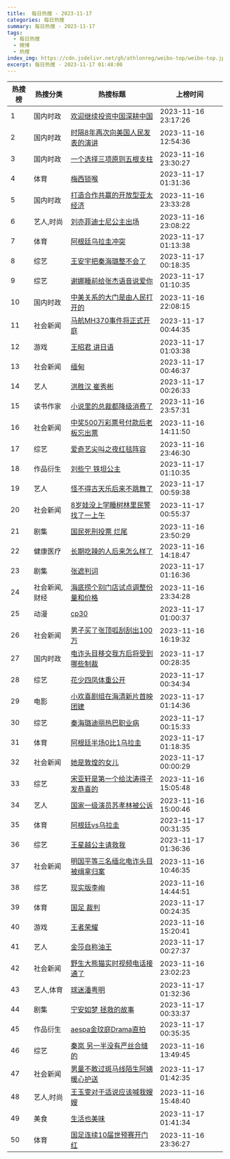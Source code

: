 ```yaml
---
title:  每日热搜 - 2023-11-17
categories: 每日热搜
summary: 每日热搜 - 2023-11-17
tags:
  - 每日热搜
  - 微博
  - 热搜
index_img: https://cdn.jsdelivr.net/gh/athlonreg/weibo-top/weibo-top.jpeg
excerpt: 每日热搜 - 2023-11-17 01:48:00
---
```


| 热搜榜 | 热搜分类 | 热搜标题 | 上榜时间 |
| --- | --- | --- | --- |
| 1 | 国内时政 | [欢迎继续投资中国深耕中国](https://s.weibo.com/weibo%3Fq%3D%2523%E6%AC%A2%E8%BF%8E%E7%BB%A7%E7%BB%AD%E6%8A%95%E8%B5%84%E4%B8%AD%E5%9B%BD%E6%B7%B1%E8%80%95%E4%B8%AD%E5%9B%BD%2523) | 2023-11-16 23:17:26 | 
| 2 | 国内时政 | [时隔8年再次向美国人民发表的演讲](https://s.weibo.com/weibo%3Fq%3D%2523%E6%97%B6%E9%9A%948%E5%B9%B4%E5%86%8D%E6%AC%A1%E5%90%91%E7%BE%8E%E5%9B%BD%E4%BA%BA%E6%B0%91%E5%8F%91%E8%A1%A8%E7%9A%84%E6%BC%94%E8%AE%B2%2523) | 2023-11-16 12:54:36 | 
| 3 | 国内时政 | [一个选择三项原则五根支柱](https://s.weibo.com/weibo%3Fq%3D%2523%E4%B8%80%E4%B8%AA%E9%80%89%E6%8B%A9%E4%B8%89%E9%A1%B9%E5%8E%9F%E5%88%99%E4%BA%94%E6%A0%B9%E6%94%AF%E6%9F%B1%2523) | 2023-11-16 23:30:27 | 
| 4 | 体育 | [梅西锁喉](https://s.weibo.com/weibo%3Fq%3D%2523%E6%A2%85%E8%A5%BF%E9%94%81%E5%96%89%2523) | 2023-11-17 01:31:36 | 
| 5 | 国内时政 | [打造合作共赢的开放型亚太经济](https://s.weibo.com/weibo%3Fq%3D%2523%E6%89%93%E9%80%A0%E5%90%88%E4%BD%9C%E5%85%B1%E8%B5%A2%E7%9A%84%E5%BC%80%E6%94%BE%E5%9E%8B%E4%BA%9A%E5%A4%AA%E7%BB%8F%E6%B5%8E%2523) | 2023-11-16 23:33:28 | 
| 6 | 艺人,时尚 | [刘亦菲迪士尼公主出场](https://s.weibo.com/weibo%3Fq%3D%2523%E5%88%98%E4%BA%A6%E8%8F%B2%E8%BF%AA%E5%A3%AB%E5%B0%BC%E5%85%AC%E4%B8%BB%E5%87%BA%E5%9C%BA%2523) | 2023-11-16 23:08:22 | 
| 7 | 体育 | [阿根廷乌拉圭冲突](https://s.weibo.com/weibo%3Fq%3D%2523%E9%98%BF%E6%A0%B9%E5%BB%B7%E4%B9%8C%E6%8B%89%E5%9C%AD%E5%86%B2%E7%AA%81%2523) | 2023-11-17 01:13:38 | 
| 8 | 综艺 | [王安宇把秦海璐整不会了](https://s.weibo.com/weibo%3Fq%3D%2523%E7%8E%8B%E5%AE%89%E5%AE%87%E6%8A%8A%E7%A7%A6%E6%B5%B7%E7%92%90%E6%95%B4%E4%B8%8D%E4%BC%9A%E4%BA%86%2523) | 2023-11-17 00:18:35 | 
| 9 | 综艺 | [谢娜睡前给张杰语音说爱你](https://s.weibo.com/weibo%3Fq%3D%2523%E8%B0%A2%E5%A8%9C%E7%9D%A1%E5%89%8D%E7%BB%99%E5%BC%A0%E6%9D%B0%E8%AF%AD%E9%9F%B3%E8%AF%B4%E7%88%B1%E4%BD%A0%2523) | 2023-11-17 01:10:35 | 
| 10 | 国内时政 | [中美关系的大门是由人民打开的](https://s.weibo.com/weibo%3Fq%3D%2523%E4%B8%AD%E7%BE%8E%E5%85%B3%E7%B3%BB%E7%9A%84%E5%A4%A7%E9%97%A8%E6%98%AF%E7%94%B1%E4%BA%BA%E6%B0%91%E6%89%93%E5%BC%80%E7%9A%84%2523) | 2023-11-16 22:08:15 | 
| 11 | 社会新闻 | [马航MH370事件将正式开庭](https://s.weibo.com/weibo%3Fq%3D%2523%E9%A9%AC%E8%88%AAMH370%E4%BA%8B%E4%BB%B6%E5%B0%86%E6%AD%A3%E5%BC%8F%E5%BC%80%E5%BA%AD%2523) | 2023-11-17 00:44:35 | 
| 12 | 游戏 | [王昭君 讲日语](https://s.weibo.com/weibo%3Fq%3D%2523%E7%8E%8B%E6%98%AD%E5%90%9B%20%E8%AE%B2%E6%97%A5%E8%AF%AD%2523) | 2023-11-17 01:03:38 | 
| 13 | 社会新闻 | [缅甸](https://s.weibo.com/weibo%3Fq%3D%2523%E7%BC%85%E7%94%B8%2523) | 2023-11-17 00:46:37 | 
| 14 | 艺人 | [洪胜汉 崔秀彬](https://s.weibo.com/weibo%3Fq%3D%2523%E6%B4%AA%E8%83%9C%E6%B1%89%20%E5%B4%94%E7%A7%80%E5%BD%AC%2523) | 2023-11-17 00:26:33 | 
| 15 | 读书作家 | [小说里的总裁都降级消费了](https://s.weibo.com/weibo%3Fq%3D%2523%E5%B0%8F%E8%AF%B4%E9%87%8C%E7%9A%84%E6%80%BB%E8%A3%81%E9%83%BD%E9%99%8D%E7%BA%A7%E6%B6%88%E8%B4%B9%E4%BA%86%2523) | 2023-11-16 23:57:31 | 
| 16 | 社会新闻 | [中奖500万彩票号付款后老板忘出票](https://s.weibo.com/weibo%3Fq%3D%2523%E4%B8%AD%E5%A5%96500%E4%B8%87%E5%BD%A9%E7%A5%A8%E5%8F%B7%E4%BB%98%E6%AC%BE%E5%90%8E%E8%80%81%E6%9D%BF%E5%BF%98%E5%87%BA%E7%A5%A8%2523) | 2023-11-16 14:11:50 | 
| 17 | 综艺 | [爱奇艺尖叫之夜红毯阵容](https://s.weibo.com/weibo%3Fq%3D%2523%E7%88%B1%E5%A5%87%E8%89%BA%E5%B0%96%E5%8F%AB%E4%B9%8B%E5%A4%9C%E7%BA%A2%E6%AF%AF%E9%98%B5%E5%AE%B9%2523) | 2023-11-16 23:46:30 | 
| 18 | 作品衍生 | [刘些宁 铁坦公主](https://s.weibo.com/weibo%3Fq%3D%2523%E5%88%98%E4%BA%9B%E5%AE%81%20%E9%93%81%E5%9D%A6%E5%85%AC%E4%B8%BB%2523) | 2023-11-17 01:10:35 | 
| 19 | 艺人 | [怪不得古天乐后来不跳舞了](https://s.weibo.com/weibo%3Fq%3D%2523%E6%80%AA%E4%B8%8D%E5%BE%97%E5%8F%A4%E5%A4%A9%E4%B9%90%E5%90%8E%E6%9D%A5%E4%B8%8D%E8%B7%B3%E8%88%9E%E4%BA%86%2523) | 2023-11-17 00:59:38 | 
| 20 | 社会新闻 | [8岁娃没上学睡树林里民警找了一上午](https://s.weibo.com/weibo%3Fq%3D%25238%E5%B2%81%E5%A8%83%E6%B2%A1%E4%B8%8A%E5%AD%A6%E7%9D%A1%E6%A0%91%E6%9E%97%E9%87%8C%E6%B0%91%E8%AD%A6%E6%89%BE%E4%BA%86%E4%B8%80%E4%B8%8A%E5%8D%88%2523) | 2023-11-17 00:55:37 | 
| 21 | 剧集 | [国民死刑投票 烂尾](https://s.weibo.com/weibo%3Fq%3D%2523%E5%9B%BD%E6%B0%91%E6%AD%BB%E5%88%91%E6%8A%95%E7%A5%A8%20%E7%83%82%E5%B0%BE%2523) | 2023-11-16 23:50:29 | 
| 22 | 健康医疗 | [长期吃辣的人后来怎么样了](https://s.weibo.com/weibo%3Fq%3D%2523%E9%95%BF%E6%9C%9F%E5%90%83%E8%BE%A3%E7%9A%84%E4%BA%BA%E5%90%8E%E6%9D%A5%E6%80%8E%E4%B9%88%E6%A0%B7%E4%BA%86%2523) | 2023-11-16 14:18:47 | 
| 23 | 剧集 | [张遮判词](https://s.weibo.com/weibo%3Fq%3D%2523%E5%BC%A0%E9%81%AE%E5%88%A4%E8%AF%8D%2523) | 2023-11-17 01:16:36 | 
| 24 | 社会新闻,财经 | [海底捞个别门店试点调整份量和价格](https://s.weibo.com/weibo%3Fq%3D%2523%E6%B5%B7%E5%BA%95%E6%8D%9E%E4%B8%AA%E5%88%AB%E9%97%A8%E5%BA%97%E8%AF%95%E7%82%B9%E8%B0%83%E6%95%B4%E4%BB%BD%E9%87%8F%E5%92%8C%E4%BB%B7%E6%A0%BC%2523) | 2023-11-16 23:34:28 | 
| 25 | 动漫 | [cp30](https://s.weibo.com/weibo%3Fq%3D%2523cp30%2523) | 2023-11-17 01:00:37 | 
| 26 | 社会新闻 | [男子买了张顶呱刮刮出100万](https://s.weibo.com/weibo%3Fq%3D%2523%E7%94%B7%E5%AD%90%E4%B9%B0%E4%BA%86%E5%BC%A0%E9%A1%B6%E5%91%B1%E5%88%AE%E5%88%AE%E5%87%BA100%E4%B8%87%2523) | 2023-11-16 16:19:32 | 
| 27 | 国内时政 | [电诈头目移交我方后将受到哪些制裁](https://s.weibo.com/weibo%3Fq%3D%2523%E7%94%B5%E8%AF%88%E5%A4%B4%E7%9B%AE%E7%A7%BB%E4%BA%A4%E6%88%91%E6%96%B9%E5%90%8E%E5%B0%86%E5%8F%97%E5%88%B0%E5%93%AA%E4%BA%9B%E5%88%B6%E8%A3%81%2523) | 2023-11-17 00:28:35 | 
| 28 | 综艺 | [花少四凤体重公开](https://s.weibo.com/weibo%3Fq%3D%2523%E8%8A%B1%E5%B0%91%E5%9B%9B%E5%87%A4%E4%BD%93%E9%87%8D%E5%85%AC%E5%BC%80%2523) | 2023-11-17 00:34:34 | 
| 29 | 电影 | [小欢喜剧组在海清新片首映团建](https://s.weibo.com/weibo%3Fq%3D%2523%E5%B0%8F%E6%AC%A2%E5%96%9C%E5%89%A7%E7%BB%84%E5%9C%A8%E6%B5%B7%E6%B8%85%E6%96%B0%E7%89%87%E9%A6%96%E6%98%A0%E5%9B%A2%E5%BB%BA%2523) | 2023-11-17 01:14:36 | 
| 30 | 综艺 | [秦海璐迪丽热巴职业病](https://s.weibo.com/weibo%3Fq%3D%2523%E7%A7%A6%E6%B5%B7%E7%92%90%E8%BF%AA%E4%B8%BD%E7%83%AD%E5%B7%B4%E8%81%8C%E4%B8%9A%E7%97%85%2523) | 2023-11-17 00:15:33 | 
| 31 | 体育 | [阿根廷半场0比1乌拉圭](https://s.weibo.com/weibo%3Fq%3D%2523%E9%98%BF%E6%A0%B9%E5%BB%B7%E5%8D%8A%E5%9C%BA0%E6%AF%941%E4%B9%8C%E6%8B%89%E5%9C%AD%2523) | 2023-11-17 01:18:35 | 
| 32 | 社会新闻 | [她是敦煌的女儿](https://s.weibo.com/weibo%3Fq%3D%2523%E5%A5%B9%E6%98%AF%E6%95%A6%E7%85%8C%E7%9A%84%E5%A5%B3%E5%84%BF%2523) | 2023-11-17 00:00:29 | 
| 33 | 综艺 | [宋亚轩是第一个给沈涛得子发恭喜的](https://s.weibo.com/weibo%3Fq%3D%2523%E5%AE%8B%E4%BA%9A%E8%BD%A9%E6%98%AF%E7%AC%AC%E4%B8%80%E4%B8%AA%E7%BB%99%E6%B2%88%E6%B6%9B%E5%BE%97%E5%AD%90%E5%8F%91%E6%81%AD%E5%96%9C%E7%9A%84%2523) | 2023-11-16 15:05:48 | 
| 34 | 艺人 | [国家一级演员苏孝林被公诉](https://s.weibo.com/weibo%3Fq%3D%2523%E5%9B%BD%E5%AE%B6%E4%B8%80%E7%BA%A7%E6%BC%94%E5%91%98%E8%8B%8F%E5%AD%9D%E6%9E%97%E8%A2%AB%E5%85%AC%E8%AF%89%2523) | 2023-11-16 15:00:46 | 
| 35 | 体育 | [阿根廷vs乌拉圭](https://s.weibo.com/weibo%3Fq%3D%2523%E9%98%BF%E6%A0%B9%E5%BB%B7vs%E4%B9%8C%E6%8B%89%E5%9C%AD%2523) | 2023-11-17 00:31:35 | 
| 36 | 综艺 | [王星越公主请救我](https://s.weibo.com/weibo%3Fq%3D%2523%E7%8E%8B%E6%98%9F%E8%B6%8A%E5%85%AC%E4%B8%BB%E8%AF%B7%E6%95%91%E6%88%91%2523) | 2023-11-17 01:36:36 | 
| 37 | 社会新闻 | [明国平等三名缅北电诈头目被缉拿归案](https://s.weibo.com/weibo%3Fq%3D%2523%E6%98%8E%E5%9B%BD%E5%B9%B3%E7%AD%89%E4%B8%89%E5%90%8D%E7%BC%85%E5%8C%97%E7%94%B5%E8%AF%88%E5%A4%B4%E7%9B%AE%E8%A2%AB%E7%BC%89%E6%8B%BF%E5%BD%92%E6%A1%88%2523) | 2023-11-16 10:46:35 | 
| 38 | 综艺 | [现实版李峋](https://s.weibo.com/weibo%3Fq%3D%2523%E7%8E%B0%E5%AE%9E%E7%89%88%E6%9D%8E%E5%B3%8B%2523) | 2023-11-16 14:44:51 | 
| 39 | 体育 | [国足 裁判](https://s.weibo.com/weibo%3Fq%3D%2523%E5%9B%BD%E8%B6%B3%20%E8%A3%81%E5%88%A4%2523) | 2023-11-17 00:24:35 | 
| 40 | 游戏 | [王者荣耀](https://s.weibo.com/weibo%3Fq%3D%2523%E7%8E%8B%E8%80%85%E8%8D%A3%E8%80%80%2523) | 2023-11-16 15:20:41 | 
| 41 | 艺人 | [金莎自称油王](https://s.weibo.com/weibo%3Fq%3D%2523%E9%87%91%E8%8E%8E%E8%87%AA%E7%A7%B0%E6%B2%B9%E7%8E%8B%2523) | 2023-11-17 00:27:37 | 
| 42 | 社会新闻 | [野生大熊猫实时视频电话接通了](https://s.weibo.com/weibo%3Fq%3D%2523%E9%87%8E%E7%94%9F%E5%A4%A7%E7%86%8A%E7%8C%AB%E5%AE%9E%E6%97%B6%E8%A7%86%E9%A2%91%E7%94%B5%E8%AF%9D%E6%8E%A5%E9%80%9A%E4%BA%86%2523) | 2023-11-16 23:02:23 | 
| 43 | 艺人,体育 | [球迷潘粤明](https://s.weibo.com/weibo%3Fq%3D%2523%E7%90%83%E8%BF%B7%E6%BD%98%E7%B2%A4%E6%98%8E%2523) | 2023-11-17 01:32:36 | 
| 44 | 剧集 | [宁安如梦 拯救的故事](https://s.weibo.com/weibo%3Fq%3D%2523%E5%AE%81%E5%AE%89%E5%A6%82%E6%A2%A6%20%E6%8B%AF%E6%95%91%E7%9A%84%E6%95%85%E4%BA%8B%2523) | 2023-11-17 00:33:37 | 
| 45 | 作品衍生 | [aespa金玟庭Drama直拍](https://s.weibo.com/weibo%3Fq%3D%2523aespa%E9%87%91%E7%8E%9F%E5%BA%ADDrama%E7%9B%B4%E6%8B%8D%2523) | 2023-11-17 00:35:35 | 
| 46 | 综艺 | [秦岚 另一半没有严丝合缝的](https://s.weibo.com/weibo%3Fq%3D%2523%E7%A7%A6%E5%B2%9A%20%E5%8F%A6%E4%B8%80%E5%8D%8A%E6%B2%A1%E6%9C%89%E4%B8%A5%E4%B8%9D%E5%90%88%E7%BC%9D%E7%9A%84%2523) | 2023-11-16 13:49:45 | 
| 47 | 社会新闻 | [男童不敢过斑马线陌生阿姨暖心护送](https://s.weibo.com/weibo%3Fq%3D%2523%E7%94%B7%E7%AB%A5%E4%B8%8D%E6%95%A2%E8%BF%87%E6%96%91%E9%A9%AC%E7%BA%BF%E9%99%8C%E7%94%9F%E9%98%BF%E5%A7%A8%E6%9A%96%E5%BF%83%E6%8A%A4%E9%80%81%2523) | 2023-11-17 01:42:35 | 
| 48 | 艺人,时尚 | [王玉雯对于适说应该喊我嫂嫂](https://s.weibo.com/weibo%3Fq%3D%2523%E7%8E%8B%E7%8E%89%E9%9B%AF%E5%AF%B9%E4%BA%8E%E9%80%82%E8%AF%B4%E5%BA%94%E8%AF%A5%E5%96%8A%E6%88%91%E5%AB%82%E5%AB%82%2523) | 2023-11-16 15:48:40 | 
| 49 | 美食 | [生活也美味](https://s.weibo.com/weibo%3Fq%3D%2523%E7%94%9F%E6%B4%BB%E4%B9%9F%E7%BE%8E%E5%91%B3%2523) | 2023-11-17 01:41:34 | 
| 50 | 体育 | [国足连续10届世预赛开门红](https://s.weibo.com/weibo%3Fq%3D%2523%E5%9B%BD%E8%B6%B3%E8%BF%9E%E7%BB%AD10%E5%B1%8A%E4%B8%96%E9%A2%84%E8%B5%9B%E5%BC%80%E9%97%A8%E7%BA%A2%2523) | 2023-11-16 23:36:27 | 
